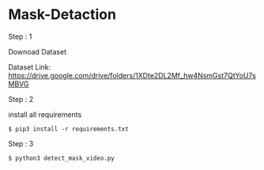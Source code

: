 # Mask-Detaction

Step : 1

Downoad Dataset

Dataset Link:
https://drive.google.com/drive/folders/1XDte2DL2Mf_hw4NsmGst7QtYoU7sMBVG

Step : 2

install all requirements

```
$ pip3 install -r requirements.txt
```
Step : 3

```
$ python3 detect_mask_video.py 
```
